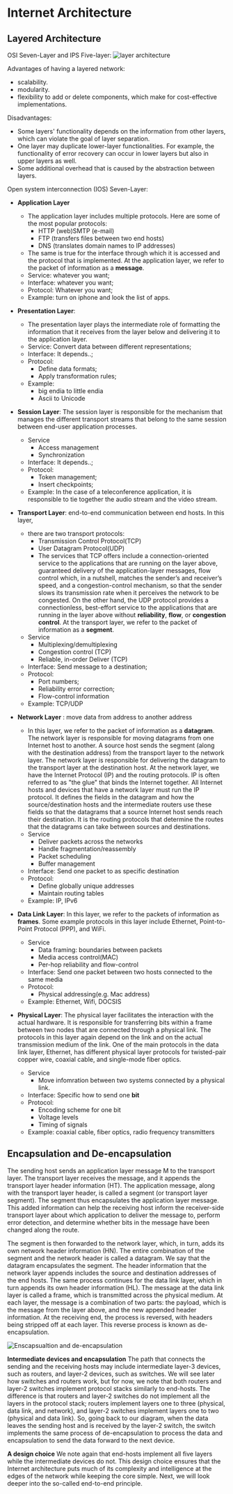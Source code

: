 # Internet Architecture

## Layered Architecture 

OSI Seven-Layer and IPS Five-layer:
![layer architecture](./assets/layer_architecture.png)

Advantages of having a layered network:

- scalability.
- modularity.
- flexibility to add or delete components, which make for cost-effective implementations. 

Disadvantages:

- Some layers' functionality depends on the information from other layers, which can violate the goal of layer separation.
- One layer may duplicate lower-layer functionalities. For example, the functionality of error recovery can occur in lower layers but also in upper layers as well.
- Some additional overhead that is caused by the abstraction between layers.

Open system interconnection (IOS) Seven-Layer:

- **Application Layer**
  - The application layer includes multiple protocols. Here are some of the most popular protocols:
    - HTTP (web)SMTP (e-mail)
    - FTP (transfers files between two end hosts)
    - DNS (translates domain names to IP addresses)
  - The same is true for the interface through which it is accessed and the protocol that is implemented. At the application layer, we refer to the packet of information as a **message**.
  - Service: whatever you want;
  - Interface: whatever you want;
  - Protocol: Whatever you want;
  - Example: turn on iphone and look the list of apps.
  
- **Presentation Layer**:
  - The presentation layer plays the intermediate role of formatting the information that it receives from the layer below and delivering it to the application layer.
  - Service: Convert data between different representations;
  - Interface: It depends..;
  - Protocol:
    - Define data formats;
    - Apply transformation rules;
  - Example:
    - big endia to little endia
    - Ascii to Unicode

- **Session Layer**: The session layer is responsible for the mechanism that manages the different transport streams that belong to the same session between end-user application processes.
  - Service
    - Access management
    - Synchronization
  - Interface: It depends..;
  - Protocol:
    - Token management;
    - Insert checkpoints;
  - Example: In the case of a teleconference application, it is responsible to tie together the audio stream and the video stream.

- **Transport Layer**: end-to-end communication between end hosts. In this layer, 
  - there are two transport protocols:
    - Transmission Control Protocol(TCP)
    - User Datagram Protocol(UDP)
    - The services that TCP offers include a connection-oriented service to the applications that are running on the layer above, guaranteed delivery of the application-layer messages, flow control which, in a nutshell, matches the sender’s and receiver’s speed, and a congestion-control mechanism, so that the sender slows its transmission rate when it perceives the network to be congested. On the other hand, the UDP protocol provides a connectionless, best-effort service to the applications that are running in the layer above without **reliability**, **flow**, or **congestion control**. At the transport layer, we refer to the packet of information as a **segment**.
  - Service
    - Multiplexing/demultiplexing
    - Congestion control (TCP)
    - Reliable, in-order Deliver (TCP)
  - Interface: Send message to a destination;
  - Protocol:
    - Port numbers;
    - Reliability error correction;
    - Flow-control information
  - Example: TCP/UDP

- **Network Layer** : move data from address to another address
  - In this layer, we refer to the packet of information as a **datagram**. The network layer is responsible for moving datagrams from one Internet host to another. A source host sends the segment (along with the destination address) from the transport layer to the network layer. The network layer is responsible for delivering the datagram to the transport layer at the destination host. At the network layer, we have the Internet Protocol (IP) and the routing protocols. IP is often referred to as "the glue" that binds the Internet together. All Internet hosts and devices that have a network layer must run the IP protocol. It defines the fields in the datagram and how the source/destination hosts and the intermediate routers use these fields so that the datagrams that a source Internet host sends reach their destination. It is the routing protocols that determine the routes that the datagrams can take between sources and destinations.
  - Service
    - Deliver packets across the networks
    - Handle fragmentation/reassembly
    - Packet scheduling
    - Buffer management
  - Interface: Send one packet to as specific destination
  - Protocol:
    - Define globally unique addresses
    - Maintain routing tables
  - Example: IP, IPv6

- **Data Link Layer**: In this layer, we refer to the packets of information as **frames**. Some example protocols in this layer include Ethernet, Point-to-Point Protocol (PPP), and WiFi.
  - Service
    - Data framing: boundaries between packets
    - Media access control(MAC)
    - Per-hop reliability and flow-control
  - Interface: Send one packet between two hosts connected to the same media
  - Protocol:
    - Physical addressing(e.g. Mac address)
  - Example: Ethernet, Wifi, DOCSIS

- **Physical Layer**: The physical layer facilitates the interaction with the actual hardware. It is responsible for transferring bits within a frame between two nodes that are connected through a physical link. The protocols in this layer again depend on the link and on the actual transmission medium of the link. One of the main protocols in the data link layer, Ethernet, has different physical layer protocols for twisted-pair copper wire, coaxial cable, and single-mode fiber optics.
  - Service
    - Move infomration between two systems connected by a physical link.
  - Interface: Specific how to send one **bit**
  - Protocol:
    - Encoding scheme for one bit
    - Voltage levels
    - Timing of signals
  - Example: coaxial cable, fiber optics, radio frequency transmitters

## Encapsulation and De-encapsulation

The sending host sends an application layer message M to the transport layer. The transport layer receives the message, and it appends the transport layer header information (HT). The application message, along with the transport layer header, is called a segment (or transport layer segment). The segment thus encapsulates the application layer message. This added information can help the receiving host inform the receiver-side transport layer about which application to deliver the message to, perform error detection, and determine whether bits in the message have been changed along the route. 

The segment is then forwarded to the network layer, which, in turn, adds its own network header information (HN). The entire combination of the segment and the network header is called a datagram. We say that the datagram encapsulates the segment. The header information that the network layer appends includes the source and destination addresses of the end hosts. The same process continues for the data link layer, which in turn appends its own header information (HL). The message at the data link layer is called a frame, which is transmitted across the physical medium. At each layer, the message is a combination of two parts: the payload, which is the message from the layer above, and the new appended header information. At the receiving end, the process is reversed, with headers being stripped off at each layer. This reverse process is known as de-encapsulation.

![Enscapsualtion and de-encapsulation](./assets/encapsulation_deencapsulation.png)

**Intermediate devices and encapsulation**
The path that connects the sending and the receiving hosts may include intermediate layer-3 devices, such as routers, and layer-2 devices, such as switches. We will see later how switches and routers work, but for now, we note that both routers and layer-2 switches implement protocol stacks similarly to end-hosts. The difference is that routers and layer-2 switches do not implement all the layers in the protocol stack; routers implement layers one to three (physical, data link, and network), and layer-2 switches implement layers one to two (physical and data link). So, going back to our diagram, when the data leaves the sending host and is received by the layer-2 switch, the switch implements the same process of de-encapsulation to process the data and encapsulation to send the data forward to the next device. 

**A design choice**
We note again that end-hosts implement all five layers while the intermediate devices do not. This design choice ensures that the Internet architecture puts much of its complexity and intelligence at the edges of the network while keeping the core simple. Next, we will look deeper into the so-called end-to-end principle.